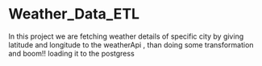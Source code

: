 # Weather_Data_ETL
In this project we are fetching weather details of specific city by giving latitude and longitude to the weatherApi , than doing some transformation and boom!! loading it to the postgress
